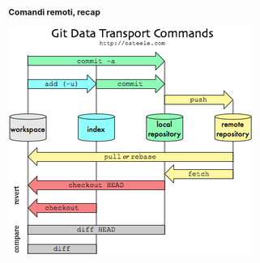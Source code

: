 ### Comandi remoti, recap

![git-remote-workflow](slides/git-ita/images/git-remote-workflow.png)

<aside class="notes">
</aside>
